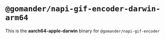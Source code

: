# `@gomander/napi-gif-encoder-darwin-arm64`

This is the **aarch64-apple-darwin** binary for `@gomander/napi-gif-encoder`
